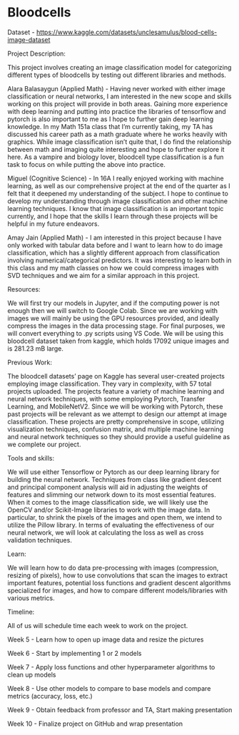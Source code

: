 # Bloodcells

Dataset - https://www.kaggle.com/datasets/unclesamulus/blood-cells-image-dataset

Project Description:

This project involves creating an image classification model for categorizing different types of bloodcells by testing out different libraries and methods.

Alara Balasaygun (Applied Math) - Having never worked with either image classification or neural networks, I am interested in the new scope and skills working on this project will provide in both areas. Gaining more experience with deep learning and putting into practice the libraries of tensorflow and pytorch is also important to me as I hope to further gain deep learning knowledge. In my Math 151a class that I’m currently taking, my TA has discussed his career path as a math graduate where he works heavily with graphics. While image classification isn’t quite that, I do find the relationship between math and imaging quite interesting and hope to further explore it here. As a vampire and biology lover, bloodcell type classification is a fun task to focus on while putting the above into practice.

Miguel (Cognitive Science) - In 16A I really enjoyed working with machine learning, as well as our comprehensive project at the end of the quarter as I felt that it deepened my understanding of the subject. I hope to continue to develop my understanding through image classification and other machine learning techniques. I know that image classification is an important topic currently, and I hope that the skills I learn through these projects will be helpful in my future endeavors. 

Amay Jain (Applied Math) - I am interested in this project because I have only worked with tabular data before and I want to learn how to do image classification, which has a slightly different approach from classification involving numerical/categorical predictors. It was interesting to learn both in this class and my math classes on how we could compress images with SVD techniques and we aim for a similar approach in this project.

Resources:

We will first try our models in Jupyter, and if the computing power is not enough then we will switch to Google Colab. Since we are working with images we will mainly be using the GPU resources provided, and ideally compress the images in the data processing stage. For final purposes, we will convert everything to .py scripts using VS Code. We will be using this bloodcell dataset taken from kaggle, which holds 17092 unique images and is 281.23 mB large. 


Previous Work: 

The bloodcell datasets’ page on Kaggle has several user-created projects employing image classification. They vary in complexity, with 57 total projects uploaded. The projects feature a variety of machine learning and neural network techniques, with some employing Pytorch, Transfer Learning, and MobileNetV2. Since we will be working with Pytorch, these past projects will be relevant as we attempt to design our attempt at image classification. These projects are pretty comprehensive in scope, utilizing visualization techniques, confusion matrix, and multiple machine learning and neural network techniques so they should provide a useful guideline as we complete our project.

Tools and skills:

We will use either Tensorflow or Pytorch as our deep learning library for building the neural network. Techniques from class like gradient descent and principal component analysis will aid in adjusting the weights of features and slimming our network down to its most essential features. When it comes to the image classification side, we will likely use the OpenCV and/or Scikit-Image libraries to work with the image data. In particular, to shrink the pixels of the images and open them, we intend to utilize the Pillow library. In terms of evaluating the effectiveness of our neural network, we will look at calculating the loss as well as cross validation techniques.

Learn:

We will learn how to do data pre-processing with images (compression, resizing of pixels), how to use convolutions that scan the images to extract important features, potential loss functions and gradient descent algorithms specialized for images, and how to compare different models/libraries with various metrics.










Timeline:

All of us will schedule time each week to work on the project.

Week 5 - Learn how to open up image data and resize the pictures

Week 6 - Start by implementing 1 or 2 models

Week 7 - Apply loss functions and other hyperparameter algorithms to clean up models

Week 8 - Use other models to compare to base models and compare metrics (accuracy, loss, etc.)

Week 9 - Obtain feedback from professor and TA, Start making presentation

Week 10 - Finalize project on GitHub and wrap presentation 





